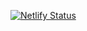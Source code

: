 [![Netlify Status](https://api.netlify.com/api/v1/badges/a5c6e85d-fe2d-4b4a-805b-9e10fdb902ef/deploy-status)](https://app.netlify.com/sites/bhatmohsin/deploys)